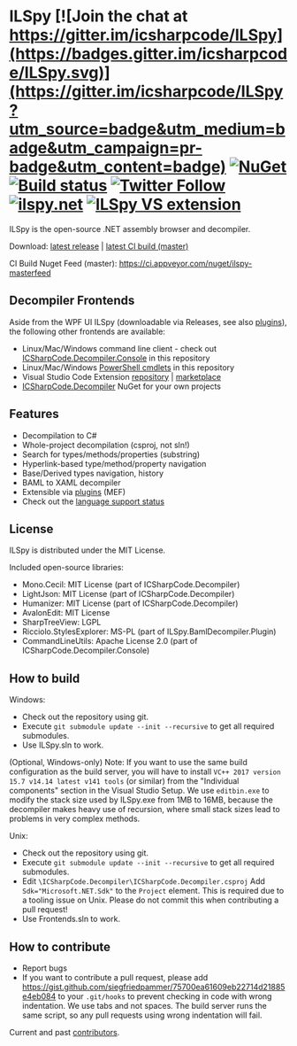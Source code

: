 # ILSpy [![Join the chat at https://gitter.im/icsharpcode/ILSpy](https://badges.gitter.im/icsharpcode/ILSpy.svg)](https://gitter.im/icsharpcode/ILSpy?utm_source=badge&utm_medium=badge&utm_campaign=pr-badge&utm_content=badge) [![NuGet](https://img.shields.io/nuget/v/ICSharpCode.Decompiler.svg)](https://nuget.org/packages/ICSharpCode.Decompiler) [![Build status](https://ci.appveyor.com/api/projects/status/imgec05g0wwv25ij/branch/master?svg=true)](https://ci.appveyor.com/project/icsharpcode/ilspy/branch/master) [![Twitter Follow](https://img.shields.io/twitter/follow/ILSpy.svg?label=Follow%20@ILSpy)](https://twitter.com/ilspy) [![ilspy.net](https://img.shields.io/badge/@-ilspy.net-blue.svg)](http://www.ilspy.net)  [![ILSpy VS extension](https://img.shields.io/badge/VS%20Extension-ILSpy-blue.svg)](https://visualstudiogallery.msdn.microsoft.com/8ef1d688-f80c-4380-8004-2ec7f814e7de)

ILSpy is the open-source .NET assembly browser and decompiler.

Download: [latest release](https://github.com/icsharpcode/ILSpy/releases) | [latest CI build (master)](https://ci.appveyor.com/api/projects/icsharpcode/ilspy/artifacts/ILSpy_binaries.zip?branch=master&job=Configuration%3A+Release)

CI Build Nuget Feed (master): https://ci.appveyor.com/nuget/ilspy-masterfeed

Decompiler Frontends
-------

Aside from the WPF UI ILSpy (downloadable via Releases, see also [plugins](https://github.com/icsharpcode/ILSpy/wiki/Plugins)), the following other frontends are available:

* Linux/Mac/Windows command line client - check out [ICSharpCode.Decompiler.Console](ICSharpCode.Decompiler.Console) in this repository
* Linux/Mac/Windows [PowerShell cmdlets](ICSharpCode.Decompiler.PowerShell) in this repository
* Visual Studio Code Extension [repository](https://github.com/icsharpcode/ilspy-vscode) | [marketplace](https://marketplace.visualstudio.com/items?itemName=icsharpcode.ilspy-vscode)
* [ICSharpCode.Decompiler](https://www.nuget.org/packages/ICSharpCode.Decompiler/) NuGet for your own projects

Features
-------

 * Decompilation to C#
 * Whole-project decompilation (csproj, not sln!)
 * Search for types/methods/properties (substring)
 * Hyperlink-based type/method/property navigation
 * Base/Derived types navigation, history
 * BAML to XAML decompiler
 * Extensible via [plugins](https://github.com/icsharpcode/ILSpy/wiki/Plugins) (MEF)
 * Check out the [language support status](https://github.com/icsharpcode/ILSpy/issues/829)

License
-------

ILSpy is distributed under the MIT License.

Included open-source libraries:
 * Mono.Cecil: MIT License (part of ICSharpCode.Decompiler)
 * LightJson: MIT License (part of ICSharpCode.Decompiler)
 * Humanizer: MIT License (part of ICSharpCode.Decompiler)
 * AvalonEdit: MIT License
 * SharpTreeView: LGPL
 * Ricciolo.StylesExplorer: MS-PL (part of ILSpy.BamlDecompiler.Plugin)
 * CommandLineUtils: Apache License 2.0 (part of ICSharpCode.Decompiler.Console)

How to build
------------

Windows:
- Check out the repository using git.
- Execute `git submodule update --init --recursive` to get all required submodules.
- Use ILSpy.sln to work.

(Optional, Windows-only) Note: If you want to use the same build configuration as the build server, you will have to install `VC++ 2017 version 15.7 v14.14 latest v141 tools` (or similar) from the "Individual components" section in the Visual Studio Setup. We use `editbin.exe` to modify the stack size used by ILSpy.exe from 1MB to 16MB, because the decompiler makes heavy use of recursion, where small stack sizes lead to problems in very complex methods.

Unix:
- Check out the repository using git.
- Execute `git submodule update --init --recursive` to get all required submodules.
- Edit `\ICSharpCode.Decompiler\ICSharpCode.Decompiler.csproj`
  Add `Sdk="Microsoft.NET.Sdk"` to the `Project` element.
  This is required due to a tooling issue on Unix.
  Please do not commit this when contributing a pull request!
- Use Frontends.sln to work.

How to contribute
-----------------

- Report bugs
- If you want to contribute a pull request, please add https://gist.github.com/siegfriedpammer/75700ea61609eb22714d21885e4eb084 to your `.git/hooks` to prevent checking in code with wrong indentation. We use tabs and not spaces. The build server runs the same script, so any pull requests using wrong indentation will fail.

Current and past [contributors](https://github.com/icsharpcode/ILSpy/graphs/contributors).
